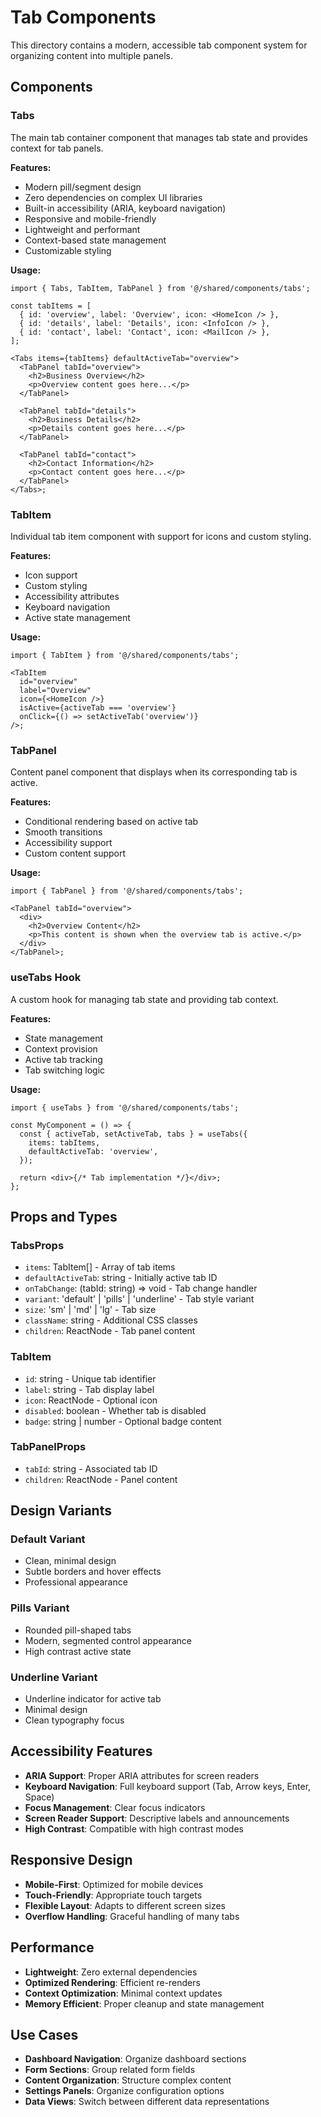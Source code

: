 # Tab Components

This directory contains a modern, accessible tab component system for organizing content into multiple panels.

## Components

### Tabs

The main tab container component that manages tab state and provides context for tab panels.

**Features:**

- Modern pill/segment design
- Zero dependencies on complex UI libraries
- Built-in accessibility (ARIA, keyboard navigation)
- Responsive and mobile-friendly
- Lightweight and performant
- Context-based state management
- Customizable styling

**Usage:**

```tsx
import { Tabs, TabItem, TabPanel } from '@/shared/components/tabs';

const tabItems = [
  { id: 'overview', label: 'Overview', icon: <HomeIcon /> },
  { id: 'details', label: 'Details', icon: <InfoIcon /> },
  { id: 'contact', label: 'Contact', icon: <MailIcon /> },
];

<Tabs items={tabItems} defaultActiveTab="overview">
  <TabPanel tabId="overview">
    <h2>Business Overview</h2>
    <p>Overview content goes here...</p>
  </TabPanel>

  <TabPanel tabId="details">
    <h2>Business Details</h2>
    <p>Details content goes here...</p>
  </TabPanel>

  <TabPanel tabId="contact">
    <h2>Contact Information</h2>
    <p>Contact content goes here...</p>
  </TabPanel>
</Tabs>;
```

### TabItem

Individual tab item component with support for icons and custom styling.

**Features:**

- Icon support
- Custom styling
- Accessibility attributes
- Keyboard navigation
- Active state management

**Usage:**

```tsx
import { TabItem } from '@/shared/components/tabs';

<TabItem
  id="overview"
  label="Overview"
  icon={<HomeIcon />}
  isActive={activeTab === 'overview'}
  onClick={() => setActiveTab('overview')}
/>;
```

### TabPanel

Content panel component that displays when its corresponding tab is active.

**Features:**

- Conditional rendering based on active tab
- Smooth transitions
- Accessibility support
- Custom content support

**Usage:**

```tsx
import { TabPanel } from '@/shared/components/tabs';

<TabPanel tabId="overview">
  <div>
    <h2>Overview Content</h2>
    <p>This content is shown when the overview tab is active.</p>
  </div>
</TabPanel>;
```

### useTabs Hook

A custom hook for managing tab state and providing tab context.

**Features:**

- State management
- Context provision
- Active tab tracking
- Tab switching logic

**Usage:**

```tsx
import { useTabs } from '@/shared/components/tabs';

const MyComponent = () => {
  const { activeTab, setActiveTab, tabs } = useTabs({
    items: tabItems,
    defaultActiveTab: 'overview',
  });

  return <div>{/* Tab implementation */}</div>;
};
```

## Props and Types

### TabsProps

- `items`: TabItem[] - Array of tab items
- `defaultActiveTab`: string - Initially active tab ID
- `onTabChange`: (tabId: string) => void - Tab change handler
- `variant`: 'default' | 'pills' | 'underline' - Tab style variant
- `size`: 'sm' | 'md' | 'lg' - Tab size
- `className`: string - Additional CSS classes
- `children`: ReactNode - Tab panel content

### TabItem

- `id`: string - Unique tab identifier
- `label`: string - Tab display label
- `icon`: ReactNode - Optional icon
- `disabled`: boolean - Whether tab is disabled
- `badge`: string | number - Optional badge content

### TabPanelProps

- `tabId`: string - Associated tab ID
- `children`: ReactNode - Panel content

## Design Variants

### Default Variant

- Clean, minimal design
- Subtle borders and hover effects
- Professional appearance

### Pills Variant

- Rounded pill-shaped tabs
- Modern, segmented control appearance
- High contrast active state

### Underline Variant

- Underline indicator for active tab
- Minimal design
- Clean typography focus

## Accessibility Features

- **ARIA Support**: Proper ARIA attributes for screen readers
- **Keyboard Navigation**: Full keyboard support (Tab, Arrow keys, Enter, Space)
- **Focus Management**: Clear focus indicators
- **Screen Reader Support**: Descriptive labels and announcements
- **High Contrast**: Compatible with high contrast modes

## Responsive Design

- **Mobile-First**: Optimized for mobile devices
- **Touch-Friendly**: Appropriate touch targets
- **Flexible Layout**: Adapts to different screen sizes
- **Overflow Handling**: Graceful handling of many tabs

## Performance

- **Lightweight**: Zero external dependencies
- **Optimized Rendering**: Efficient re-renders
- **Context Optimization**: Minimal context updates
- **Memory Efficient**: Proper cleanup and state management

## Use Cases

- **Dashboard Navigation**: Organize dashboard sections
- **Form Sections**: Group related form fields
- **Content Organization**: Structure complex content
- **Settings Panels**: Organize configuration options
- **Data Views**: Switch between different data representations
